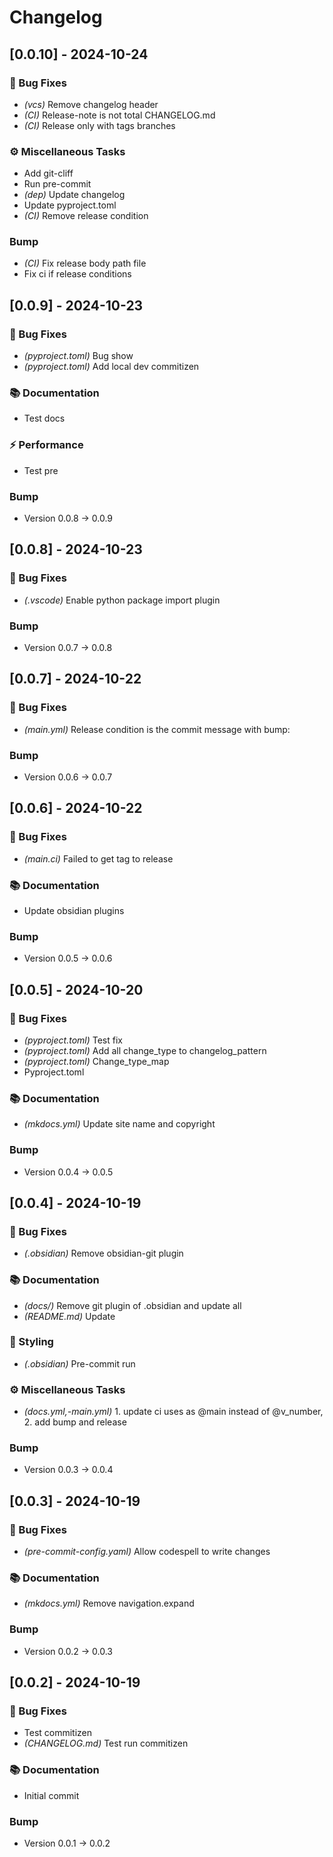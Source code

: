# Changelog

## [0.0.10] - 2024-10-24

### 🐛 Bug Fixes

- *(vcs)* Remove changelog header
- *(CI)* Release-note is not total CHANGELOG.md
- *(CI)* Release only with tags branches

### ⚙️ Miscellaneous Tasks

- Add git-cliff
- Run pre-commit
- *(dep)* Update changelog
- Update pyproject.toml
- *(CI)* Remove release condition

### Bump

- *(CI)* Fix release body path file
- Fix ci if release conditions

## [0.0.9] - 2024-10-23

### 🐛 Bug Fixes

- *(pyproject.toml)* Bug show
- *(pyproject.toml)* Add local dev commitizen

### 📚 Documentation

- Test  docs

### ⚡ Performance

- Test pre

### Bump

- Version 0.0.8 → 0.0.9

## [0.0.8] - 2024-10-23

### 🐛 Bug Fixes

- *(.vscode)* Enable python package import plugin

### Bump

- Version 0.0.7 → 0.0.8

## [0.0.7] - 2024-10-22

### 🐛 Bug Fixes

- *(main.yml)* Release condition is the commit message with bump:

### Bump

- Version 0.0.6 → 0.0.7

## [0.0.6] - 2024-10-22

### 🐛 Bug Fixes

- *(main.ci)* Failed to get tag to release

### 📚 Documentation

- Update obsidian plugins

### Bump

- Version 0.0.5 → 0.0.6

## [0.0.5] - 2024-10-20

### 🐛 Bug Fixes

- *(pyproject.toml)* Test fix
- *(pyproject.toml)* Add all change_type to changelog_pattern
- *(pyproject.toml)* Change_type_map
- Pyproject.toml

### 📚 Documentation

- *(mkdocs.yml)* Update site name and copyright

### Bump

- Version 0.0.4 → 0.0.5

## [0.0.4] - 2024-10-19

### 🐛 Bug Fixes

- *(.obsidian)* Remove obsidian-git plugin

### 📚 Documentation

- *(docs/)* Remove git plugin of .obsidian and update all
- *(README.md)* Update

### 🎨 Styling

- *(.obsidian)* Pre-commit run

### ⚙️ Miscellaneous Tasks

- *(docs.yml,-main.yml)* 1. update ci uses as @main instead of @v_number, 2. add bump and release

### Bump

- Version 0.0.3 → 0.0.4

## [0.0.3] - 2024-10-19

### 🐛 Bug Fixes

- *(pre-commit-config.yaml)* Allow codespell to write changes

### 📚 Documentation

- *(mkdocs.yml)* Remove navigation.expand

### Bump

- Version 0.0.2 → 0.0.3

## [0.0.2] - 2024-10-19

### 🐛 Bug Fixes

- Test commitizen
- *(CHANGELOG.md)* Test run commitizen

### 📚 Documentation

- Initial commit

### Bump

- Version 0.0.1 → 0.0.2

<!-- generated by git-cliff -->
